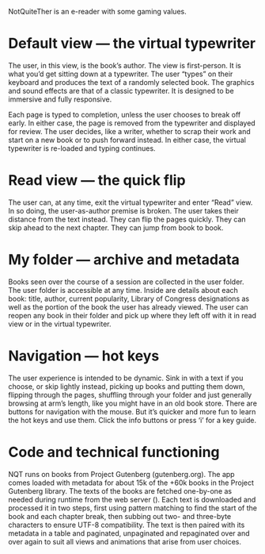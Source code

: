 NotQuiteTher is an e-reader with some gaming values. 

# Default view — the virtual typewriter

The user, in this view, is the book’s author. The view is first-person. It is what you’d get sitting down at a typewriter. The user “types” on their keyboard and produces the text of a randomly selected book. The graphics and sound effects are that of a classic typewriter. It is designed to be immersive and fully responsive.

Each page is typed to completion, unless the user chooses to break off early. In either case, the page is removed from the typewriter and displayed for review. The user decides, like a writer, whether to scrap their work and start on a new book or to push forward instead. In either case, the virtual typewriter is re-loaded and typing continues.

# Read view — the quick flip

The user can, at any time, exit the virtual typewriter and enter “Read” view. In so doing, the user-as-author premise is broken. The user takes their distance from the text instead. They can flip the pages quickly. They can skip ahead to the next chapter. They can jump from book to book. 

# My folder — archive and metadata

Books seen over the course of a session are collected in the user folder. The user folder is accessible at any time. Inside are details about each book: title, author, current popularity, Library of Congress designations as well as the portion of the book the user has already viewed. The user can reopen any book in their folder and pick up where they left off with it in read view or in the virtual typewriter.

# Navigation — hot keys

The user experience is intended to be dynamic. Sink in with a text if you choose, or skip lightly instead, picking up books and putting them down, flipping through the pages, shuffling through your folder and just generally browsing at arm’s length, like you might have in an old book store. There are buttons for navigation with the mouse. But it’s quicker and more fun to learn the hot keys and use them. Click the info buttons or press ‘i’ for a key guide.

# Code and technical functioning

NQT runs on books from Project Gutenberg (gutenberg.org). The app comes loaded with metadata for about 15k of the +60k books in the Project Gutenberg library. The texts of the books are fetched one-by-one as needed during runtime from the web server (). Each text is downloaded and processed it in two steps, first using pattern matching to find the start of the book and each chapter break, then subbing out two- and three-byte characters to ensure UTF-8 compatibility. The text is then paired with its metadata in a table and paginated, unpaginated and repaginated over and over again to suit all views and animations that arise from user choices.
